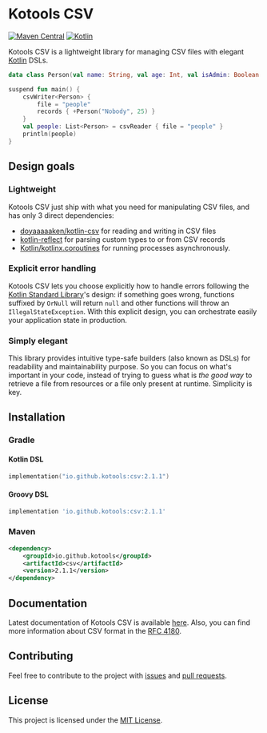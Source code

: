 # Kotools CSV

[![Maven Central](https://img.shields.io/maven-central/v/io.github.kotools/csv)](https://search.maven.org/artifact/io.github.kotools/csv)
[![Kotlin](https://img.shields.io/badge/kotlin-1.5.31-blue.svg?logo=kotlin)][kotlin]

Kotools CSV is a lightweight library for managing CSV files with
elegant [Kotlin] DSLs.

```kotlin
data class Person(val name: String, val age: Int, val isAdmin: Boolean = false)

suspend fun main() {
    csvWriter<Person> {
        file = "people"
        records { +Person("Nobody", 25) }
    }
    val people: List<Person> = csvReader { file = "people" }
    println(people)
}
```

[kotlin]: https://kotlinlang.org

## Design goals

### Lightweight

Kotools CSV just ship with what you need for manipulating CSV files, and has
only 3 direct dependencies:

- [doyaaaaaken/kotlin-csv](https://github.com/doyaaaaaken/kotlin-csv) for
  reading and writing in CSV files
- [kotlin-reflect](https://kotlinlang.org/docs/reflection.html) for parsing
  custom types to or from CSV records
- [Kotlin/kotlinx.coroutines](https://github.com/Kotlin/kotlinx.coroutines) for
  running processes asynchronously.

### Explicit error handling

Kotools CSV lets you choose explicitly how to handle errors following
the [Kotlin Standard Library](https://kotlinlang.org/api/latest/jvm/stdlib)'s
design: if something goes wrong, functions suffixed by `OrNull` will
return `null` and other functions will throw an `IllegalStateException`. With
this explicit design, you can orchestrate easily your application state in
production.

### Simply elegant

This library provides intuitive type-safe builders (also known as DSLs) for
readability and maintainability purpose. So you can focus on what's important in
your code, instead of trying to guess what is _the good way_
to retrieve a file from resources or a file only present at runtime. Simplicity
is key.

## Installation

### Gradle

#### Kotlin DSL

```kotlin
implementation("io.github.kotools:csv:2.1.1")
```

#### Groovy DSL

```groovy
implementation 'io.github.kotools:csv:2.1.1'
```

### Maven

```xml
<dependency>
    <groupId>io.github.kotools</groupId>
    <artifactId>csv</artifactId>
    <version>2.1.1</version>
</dependency>
```

## Documentation

Latest documentation of Kotools CSV is available
[here](https://kotools.github.io/csv). Also, you can find more information about
CSV format in the [RFC 4180](https://datatracker.ietf.org/doc/html/rfc4180).

## Contributing

Feel free to contribute to the project with
[issues](https://github.com/kotools/csv/issues) and
[pull requests](https://github.com/kotools/csv/pulls).

## License

This project is licensed under the
[MIT License](https://choosealicense.com/licenses/mit).
